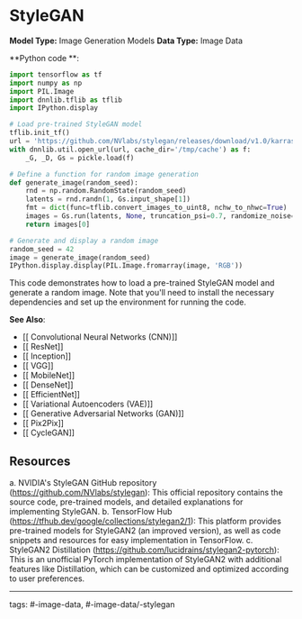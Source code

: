 #  StyleGAN
**Model Type:**  Image Generation Models
**Data Type:**  Image Data

**Python code **:


```python
import tensorflow as tf
import numpy as np
import PIL.Image
import dnnlib.tflib as tflib
import IPython.display

# Load pre-trained StyleGAN model
tflib.init_tf()
url = 'https://github.com/NVlabs/stylegan/releases/download/v1.0/karras2019stylegan-ffhq-1024x1024.pkl'
with dnnlib.util.open_url(url, cache_dir='/tmp/cache') as f:
    _G, _D, Gs = pickle.load(f)

# Define a function for random image generation
def generate_image(random_seed):
    rnd = np.random.RandomState(random_seed)
    latents = rnd.randn(1, Gs.input_shape[1])
    fmt = dict(func=tflib.convert_images_to_uint8, nchw_to_nhwc=True)
    images = Gs.run(latents, None, truncation_psi=0.7, randomize_noise=True, output_transform=fmt)
    return images[0]

# Generate and display a random image
random_seed = 42
image = generate_image(random_seed)
IPython.display.display(PIL.Image.fromarray(image, 'RGB'))
```

This code demonstrates how to load a pre-trained StyleGAN model and generate a random image. Note that you'll need to install the necessary dependencies and set up the environment for running the code.


**See Also**:

- [[ Convolutional Neural Networks (CNN)]]
- [[ ResNet]]
- [[ Inception]]
- [[ VGG]]
- [[ MobileNet]]
- [[ DenseNet]]
- [[ EfficientNet]]
- [[ Variational Autoencoders (VAE)]]
- [[ Generative Adversarial Networks (GAN)]]
- [[ Pix2Pix]]
- [[ CycleGAN]]
## Resources

a. NVIDIA's StyleGAN GitHub repository (https://github.com/NVlabs/stylegan): This official repository contains the source code, pre-trained models, and detailed explanations for implementing StyleGAN.
b. TensorFlow Hub (https://tfhub.dev/google/collections/stylegan2/1): This platform provides pre-trained models for StyleGAN2 (an improved version), as well as code snippets and resources for easy implementation in TensorFlow.
c. StyleGAN2 Distillation (https://github.com/lucidrains/stylegan2-pytorch): This is an unofficial PyTorch implementation of StyleGAN2 with additional features like Distillation, which can be customized and optimized according to user preferences.


---
tags: #-image-data, #-image-data/-stylegan
